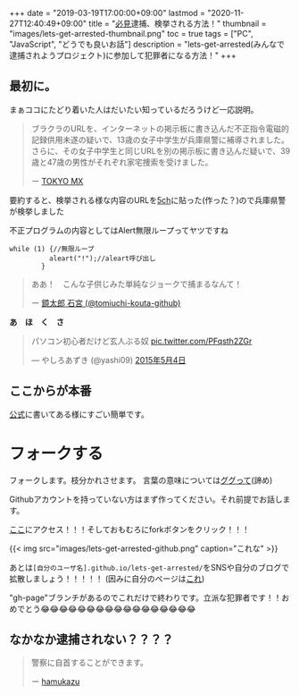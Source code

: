 +++
date = "2019-03-19T17:00:00+09:00"
lastmod = "2020-11-27T12:40:49+09:00"
title = "[必見](日本で)逮捕、検挙される方法！"
thumbnail = "images/lets-get-arrested-thumbnail.png"
toc = true 
tags = ["PC", "JavaScript", "どうでも良いお話"]
description = "lets-get-arrested(みんなで逮捕されようプロジェクト)に参加して犯罪者になる方法！"
+++
## 最初に。
まぁココにたどり着いた人はだいたい知っているだろうけど一応説明。


> ブラクラのURLを、インターネットの掲示板に書き込んだ不正指令電磁的記録供用未遂の疑いで、13歳の女子中学生が兵庫県警に補導されました。さらに、その女子中学生と同じURLを別の掲示板に書き込んだ疑いで、39歳と47歳の男性がそれぞれ家宅捜索を受けました。
>
> ー [TOKYO MX](https://news.nifty.com/article/item/neta/12266-218209/)

要約すると、検挙される様な内容のURLを[5ch](5ch.net)に貼った(作った？)ので兵庫県警が検挙しました

不正プログラムの内容としてはAlert無限ループってヤツですね
```
while (1) {//無限ループ
          aleart("!");//aleart呼び出し
        }
``` 


>ああ！　こんな子供じみた単純なジョークで捕まるなんて！
>
>ー [鏡太郎 石宮 (@tomiuchi-kouta-github)](https://qiita.com/tomiuchi-kouta-github/items/47836ce9c30d091bc21f#javascript%E3%81%A7%E3%82%A2%E3%83%A9%E3%83%BC%E3%83%88%E3%81%AE%E7%84%A1%E9%99%90%E3%83%AB%E3%83%BC%E3%83%97%E3%81%B8%E3%81%AE%E3%83%AA%E3%83%B3%E3%82%AF%E3%82%92%E8%B2%BC%E3%81%A3%E3%81%9F13%E6%AD%B3%E3%81%AE%E5%A5%B3%E5%AD%90%E4%B8%AD%E5%AD%A6%E7%94%9F)

**あ　ほ　く　さ**

<blockquote class="twitter-tweet" data-lang="ja"><p lang="ja" dir="ltr">パソコン初心者だけど玄人ぶる奴 <a href="http://t.co/PFqsth2ZGr">pic.twitter.com/PFqsth2ZGr</a></p>&mdash; やしろあずき (@yashi09) <a href="https://twitter.com/yashi09/status/595141090329567232?ref_src=twsrc%5Etfw">2015年5月4日</a></blockquote>
<script async src="https://platform.twitter.com/widgets.js" charset="utf-8"></script>

## ここからが本番
[公式](https://github.com/hamukazu/lets-get-arrested/blob/master/README.ja.md#逮捕される方法)に書いてある様にすごい簡単です。

# フォークする
フォークします。枝分かれさせます。
言葉の意味については[ググって](https://www.google.com/search?client=firefox-b-d&q=git+%E3%83%95%E3%82%A9%E3%83%BC%E3%82%AF)(諦め)

Githubアカウントを持っていない方はまず作ってください。それ前提でお話します。

[ここ](https://github.com/hamukazu/lets-get-arrested)にアクセス！！！そしておもむろにforkボタンをクリック！！！

{{< img src="images/lets-get-arrested-github.png" caption="これな" >}}

あとは```[自分のユーザ名].github.io/lets-get-arrested/```をSNSや自分のブログで拡散しましょう！！！！！
(因みに自分のページは[これ](https://mira-gfx.github.io/lets-get-arrested/))

"gh-page"ブランチがあるのでこれだけで終わりです。立派な犯罪者です！！おめでとう😂😂😂😂😂😂😂😂😂😂😂😂😂😂😂😂😂

## なかなか逮捕されない？？？？
>警察に自首することができます。
>
>ー [hamukazu](https://github.com/hamukazu/lets-get-arrested/blob/master/README.ja.md)
